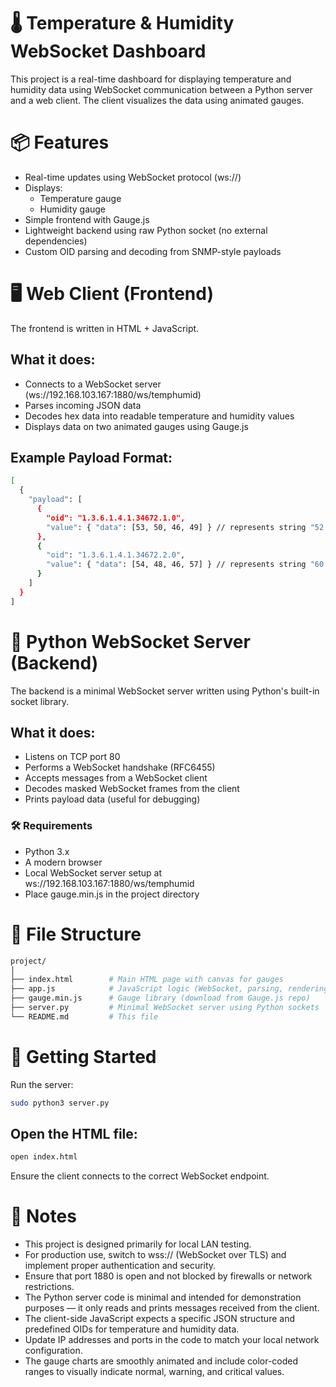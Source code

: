 # 🌡️ Temperature & Humidity WebSocket Dashboard
This project is a real-time dashboard for displaying temperature and humidity data using WebSocket communication between a Python server and a web client. The client visualizes the data using animated gauges.

# 📦 Features
- Real-time updates using WebSocket protocol (ws://)
- Displays:
  - Temperature gauge
  - Humidity gauge
- Simple frontend with Gauge.js
- Lightweight backend using raw Python socket (no external dependencies)
- Custom OID parsing and decoding from SNMP-style payloads

# 🖥️ Web Client (Frontend)
The frontend is written in HTML + JavaScript.

## What it does:
- Connects to a WebSocket server (ws://192.168.103.167:1880/ws/temphumid)
- Parses incoming JSON data
- Decodes hex data into readable temperature and humidity values
- Displays data on two animated gauges using Gauge.js

## Example Payload Format:
```bash
[
  {
    "payload": [
      {
        "oid": "1.3.6.1.4.1.34672.1.0",
        "value": { "data": [53, 50, 46, 49] } // represents string "52.1"
      },
      {
        "oid": "1.3.6.1.4.1.34672.2.0",
        "value": { "data": [54, 48, 46, 57] } // represents string "60.9"
      }
    ]
  }
]
```
# 🐍 Python WebSocket Server (Backend)
The backend is a minimal WebSocket server written using Python's built-in socket library.

## What it does:
- Listens on TCP port 80
- Performs a WebSocket handshake (RFC6455)
- Accepts messages from a WebSocket client
- Decodes masked WebSocket frames from the client
- Prints payload data (useful for debugging)

### 🛠️ Requirements
- Python 3.x
- A modern browser
- Local WebSocket server setup at ws://192.168.103.167:1880/ws/temphumid
- Place gauge.min.js in the project directory

# 📁 File Structure
```bash
project/
│
├── index.html        # Main HTML page with canvas for gauges
├── app.js            # JavaScript logic (WebSocket, parsing, rendering)
├── gauge.min.js      # Gauge library (download from Gauge.js repo)
├── server.py         # Minimal WebSocket server using Python sockets
└── README.md         # This file
```
# 🚀 Getting Started
Run the server:
```bash
sudo python3 server.py
```

## Open the HTML file:
```bash
open index.html
```
Ensure the client connects to the correct WebSocket endpoint.

# 📌 Notes
- This project is designed primarily for local LAN testing.
- For production use, switch to wss:// (WebSocket over TLS) and implement proper authentication and security.
- Ensure that port 1880 is open and not blocked by firewalls or network restrictions.
- The Python server code is minimal and intended for demonstration purposes — it only reads and prints messages received from the client.
- The client-side JavaScript expects a specific JSON structure and predefined OIDs for temperature and humidity data.
- Update IP addresses and ports in the code to match your local network configuration.
- The gauge charts are smoothly animated and include color-coded ranges to visually indicate normal, warning, and critical values.
